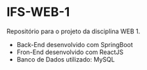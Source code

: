 # IFS-WEB-1
Repositório para o projeto da disciplina WEB 1.

- Back-End desenvolvido com SpringBoot
- Fron-End desenvolvido com ReactJS
- Banco de Dados utilizado: MySQL
